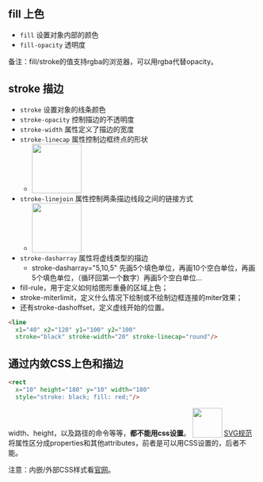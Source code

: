 ## fill 上色
- `fill` 设置对象内部的颜色
- `fill-opacity` 透明度

备注：fill/stroke的值支持rgba的浏览器，可以用rgba代替opacity。


## stroke 描边
- `stroke` 设置对象的线条颜色
- `stroke-opacity` 控制描边的不透明度
- `stroke-width` 属性定义了描边的宽度
- `stroke-linecap` 属性控制边框终点的形状
  - <img src="https://developer.mozilla.org/@api/deki/files/355/=SVG_Stroke_Linecap_Example.png" style="display:inline-block;width: 100px;vertical-align: sub;" />
- `stroke-linejoin` 属性控制两条描边线段之间的链接方式
  - <img src="https://developer.mozilla.org/@api/deki/files/356/=SVG_Stroke_Linejoin_Example.png" style="display:inline-block;width: 100px;vertical-align: sub;" />
- `stroke-dasharray` 属性将虚线类型的描边
  - stroke-dasharray="5,10,5" 先画5个填色单位，再画10个空白单位，再画5个填色单位，（循环回第一个数字）再画5个空白单位...
- fill-rule，用于定义如何给图形重叠的区域上色；
- stroke-miterlimit，定义什么情况下绘制或不绘制边框连接的miter效果；
- 还有stroke-dashoffset，定义虚线开始的位置。

``` HTML
<line
  x1="40" x2="120" y1="100" y2="100" 
  stroke="black" stroke-width="20" stroke-linecap="round"/>
```



## 通过内敛CSS上色和描边
``` html
<rect
  x="10" height="180" y="10" width="180"
  style="stroke: black; fill: red;"/>
```
width、height，以及路径的命令等等，**都不能用css设置**。 <img src="https://user-gold-cdn.xitu.io/2020/4/22/171a085226407129?w=800&h=400&f=png&s=64753" style="vertical-align: sub;display:inline-block;height: 60px;" />
[SVG规范](http://www.w3.org/TR/SVG/propidx.html)将属性区分成properties和其他attributes，前者是可以用CSS设置的，后者不能。

注意：内嵌/外部CSS样式看[官网](https://developer.mozilla.org/zh-CN/docs/Web/SVG/Tutorial/Fills_and_Strokes)。











